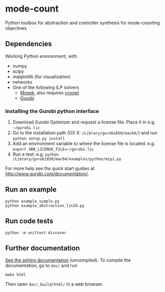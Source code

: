 # mode-count

Python toolbox for abstraction and controller synthesis for mode-counting objectives

## Dependencies

Working Python environment, with
* numpy
* scipy
* matplotlib (for visualization)
* networkx
* One of the following ILP solvers
	* [Mosek](https://mosek.com), also requires [cvxopt](http://cvxopt.org)
	* [Gurobi](http://www.gurobi.com)

### Installing the Gurobi python interface

1. Download Gurobi Optimizer and request a license file. Place it in e.g. ```~/gurobi.lic```
2. Go to the installation path (OS X: ```/Library/gurobi650/mac64/```) and run ```python setup.py install```
3. Add an environment variable to where the license file is located: e.g. ```export GRB_LICENSE_FILE=~/gurobi.lic```
4. Run a test: e.g. ```python /Library/gurobi650/mac64/examples/python/mip1.py```

For more help see the quick start guides at http://www.gurobi.com/documentation/.

## Run an example
```
python example_simple.py
python example_abstraction_lin2d.py
```

## Run code tests

```
python -m unittest discover
```

## Further documentation

[See the sphinx documentation](doc/documentation.rst) (uncompiled). To compile the documentation, go to ```doc/``` and run
```
make html
```
Then open ```doc/_build/html/``` in a web browser.